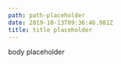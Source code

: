 ```yaml
---
path: path-placeholder
date: 2019-10-13T09:36:46.981Z
title: title placeholder
---
```

body placeholder
